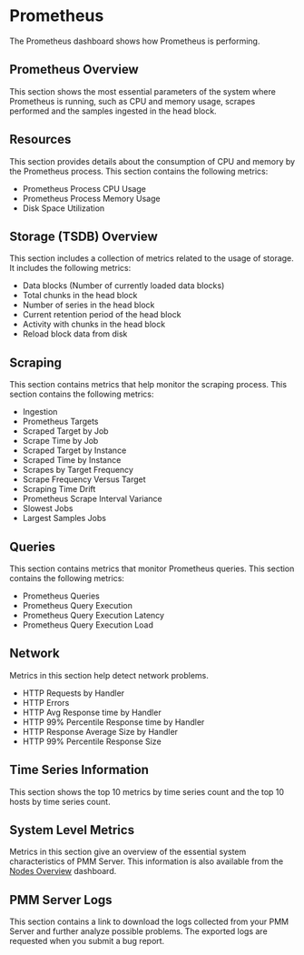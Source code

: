 # Prometheus

The Prometheus dashboard shows how Prometheus is performing.

## Prometheus Overview

This section shows the most essential parameters of the system where Prometheus is running, such as CPU and memory usage, scrapes performed and the samples ingested in the head block.

## Resources

This section provides details about the consumption of CPU and memory by the Prometheus process. This section contains the following metrics:

* Prometheus Process CPU Usage
* Prometheus Process Memory Usage
* Disk Space Utilization

## Storage (TSDB) Overview

This section includes a collection of metrics related to the usage of storage. It includes the following metrics:

* Data blocks (Number of currently loaded data blocks)
* Total chunks in the head block
* Number of series in the head block
* Current retention period of the head block
* Activity with chunks in the head block
* Reload block data from disk

## Scraping

This section contains metrics that help monitor the scraping process. This section contains the following metrics:

* Ingestion
* Prometheus Targets
* Scraped Target by Job
* Scrape Time by Job
* Scraped Target by Instance
* Scraped Time by Instance
* Scrapes by Target Frequency
* Scrape Frequency Versus Target
* Scraping Time Drift
* Prometheus Scrape Interval Variance
* Slowest Jobs
* Largest Samples Jobs

## Queries

This section contains metrics that monitor Prometheus queries. This section contains the following metrics:

* Prometheus Queries
* Prometheus Query Execution
* Prometheus Query Execution Latency
* Prometheus Query Execution Load

## Network

Metrics in this section help detect network problems.

* HTTP Requests by Handler
* HTTP Errors
* HTTP Avg Response time by Handler
* HTTP 99% Percentile Response time by Handler
* HTTP Response Average Size by Handler
* HTTP 99% Percentile Response Size

## Time Series Information

This section shows the top 10 metrics by time series count and the top 10 hosts by time series count.

## System Level Metrics

Metrics in this section give an overview of the essential system characteristics of PMM Server. This information is also available from the [Nodes Overview](dashboard-system-overview.md) dashboard.

## PMM Server Logs

This section contains a link to download the logs collected from your PMM Server and further analyze possible problems. The exported logs are requested when you submit a bug report.

